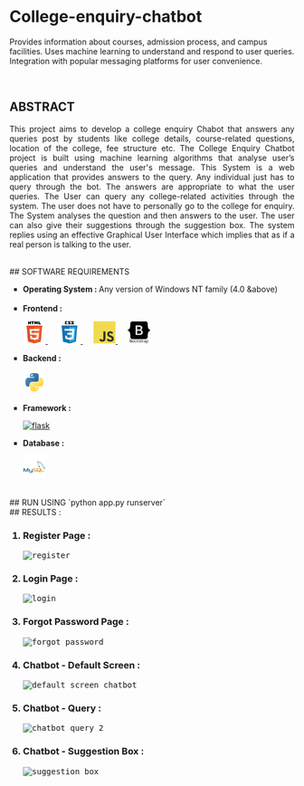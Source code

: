 # College-enquiry-chatbot
Provides information about courses, admission process, and campus facilities. Uses machine learning to understand and respond to user queries. Integration with popular messaging platforms for user convenience.
<br>


<br>

## ABSTRACT 
<p align="justify">This project aims to develop a college enquiry Chabot that answers any queries post by students like college details, course-related questions, location of the college, fee structure etc. The College Enquiry Chatbot project is built using machine learning algorithms that analyse user’s queries and understand the user's message. This System is a web application that provides answers to the query. Any individual just has to query through the bot. The answers are appropriate to what the user queries. The User can query any college-related activities through the system. The user does not have to personally go to the college for enquiry. The System analyses the question and then answers to the user. The user can also give their suggestions through the suggestion box. The system replies using an effective Graphical User Interface which implies that as if a real person is talking to the user.  </p>
<br>
## SOFTWARE REQUIREMENTS
<ul type="square">
  <li> <b> Operating System : </b> Any version of Windows NT family (4.0 &above) </li>
   &emsp;
  <li> <b> Frontend : </b>
       <p align="left"> 
          <a href="https://www.w3.org/html/" target="_blank" > 
            <img src="https://raw.githubusercontent.com/devicons/devicon/master/icons/html5/html5-original-wordmark.svg" alt="html5" width="40" height="40"/> 
          </a>    
         &emsp;
          <a href="https://www.w3schools.com/css/" target="_blank">
            <img src="https://raw.githubusercontent.com/devicons/devicon/master/icons/css3/css3-original-wordmark.svg" alt="css3" width="40" height="40"/> 
          </a> 
         &emsp;
         <a href="https://developer.mozilla.org/en-US/docs/Web/JavaScript" target="_blank"> 
           <img src="https://raw.githubusercontent.com/devicons/devicon/master/icons/javascript/javascript-original.svg" alt="javascript" width="40" height="40"/>
         </a>
         &emsp;
          <a href="https://getbootstrap.com" target="_blank"> 
            <img src="https://raw.githubusercontent.com/devicons/devicon/master/icons/bootstrap/bootstrap-plain-wordmark.svg" alt="bootstrap" width="40" height="40"/> 
          </a>
        </p> 
  </li>
 <li> <b> Backend : </b>
     <p align = "left">
        <a href="https://www.python.org" target="_blank">
          <img src="https://raw.githubusercontent.com/devicons/devicon/master/icons/python/python-original.svg" alt="python" width="40" height="40"/> 
       </a>
     </p>
   </li>
    <li> <b> Framework : </b>
    <p align="left"> 
      <a href="https://flask.palletsprojects.com/" target="_blank"> 
        <img src="https://www.vectorlogo.zone/logos/pocoo_flask/pocoo_flask-icon.svg" alt="flask" width="40" height="40"/> 
       </a>
    </p>
   </li>
  <li> <b> Database : </b>
     <p align="left"> 
       <a href="https://www.mysql.com/" target="_blank">
         <img src="https://raw.githubusercontent.com/devicons/devicon/master/icons/mysql/mysql-original-wordmark.svg" alt="mysql" width="40" height="40"/> 
       </a> 
</p>
   </li>
  </ul>
<br>
## RUN USING
`python app.py runserver`
<br>
## RESULTS : 
<ol>
<h3> <li>  <b> Register Page : </b></h3>
     <p align="left"> 
         <kbd><img src="https://github.com/Candida18/College-Enquiry-Chatbot/blob/main/CRCE%20Bot/Images_ss/register.png" alt="register" /> </kbd>
      </p>
  </li>
  
   <h3> <li>  <b> Login Page : </b></h3>
     <p align="left"> 
         <kbd><img src="https://github.com/Candida18/College-Enquiry-Chatbot/blob/main/CRCE%20Bot/Images_ss/login.png" alt="login" /> </kbd>
      </p>
  </li>
  
 <h3>   <li> <b> Forgot Password Page : </b></h3>
     <p align="left"> 
         <kbd><img src="https://github.com/Candida18/College-Enquiry-Chatbot/blob/main/CRCE%20Bot/Images_ss/forgot_password.png" alt="forgot_password" /> </kbd>
      </p>
  </li>
  
  
 <h3>  <li>  <b> Chatbot - Default Screen : </b></h3>
     <p align="left"> 
         <kbd><img src="https://github.com/Candida18/College-Enquiry-Chatbot/blob/main/CRCE%20Bot/Images_ss/default_screen_chatbot.png" alt="default_screen_chatbot" /> </kbd>
      </p>
  </li>
  
  <h3> <li>  <b> Chatbot - Query : </b></h3>
     <p align="left"> 
         <kbd><img src="https://github.com/Candida18/College-Enquiry-Chatbot/blob/main/CRCE%20Bot/Images_ss/chatbot_query_2.png" alt="chatbot_query_2" /> </kbd>
      </p>
  </li>
  
 <h3>  
  </li>
  
  <h3>  <li> <b> Chatbot - Suggestion Box : </b></h3>
     <p align="left"> 
         <kbd><img src="https://github.com/Candida18/College-Enquiry-Chatbot/blob/main/CRCE%20Bot/Images_ss/suggestion_box.png" alt="suggestion_box" /> </kbd>
      </p>
  </li>
  </ol>
